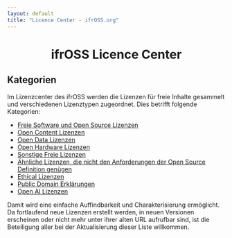 ```yaml
---
layout: default
title: "Licence Center - ifrOSS.org"
---
```


<h1 style="text-align: center;">ifrOSS Licence Center</h1>

## Kategorien
Im Lizenzcenter des ifrOSS werden die Lizenzen für freie Inhalte gesammelt und verschiedenen Lizenztypen zugeordnet. Dies betrifft folgende Kategorien:

* [Freie Software und Open Source Lizenzen](/ifrOSS/Pages/licence_center/foss/de)
* [Open Content Lizenzen](/ifrOSS/wip.html)
* [Open Data Lizenzen](/ifrOSS/wip.html)
* [Open Hardware Lizenzen](/ifrOSS/wip.html)
* [Sonstige Freie Lizenzen](/ifrOSS/wip.html)
* [Ähnliche Lizenzen, die nicht den Anforderungen der Open Source Definition genügen](/ifrOSS/wip.html)
* [Ethical Lizenzen](/ifrOSS/wip.html)
* [Public Domain Erklärungen](/ifrOSS/wip.html)
* [Open AI Lizenzen](/ifrOSS/wip.html)
 
Damit wird eine einfache Auffindbarkeit und Charakterisierung
ermöglicht. Da fortlaufend neue Lizenzen erstellt werden, in
neuen Versionen erscheinen oder nicht mehr unter ihrer alten URL
aufrufbar sind, ist die Beteiligung aller bei der Aktualisierung
dieser Liste willkommen.
